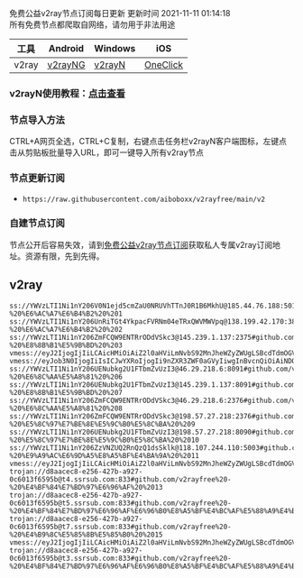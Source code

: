 免费公益v2ray节点订阅每日更新 更新时间 2021-11-11 01:14:18  
所有免费节点都爬取自网络，请勿用于非法用途  

|  工具  | Android  | Windows  | iOS  |
|  ----  | ----   | ----  |----  |
| v2ray  | [v2rayNG](https://github.com/2dust/v2rayNG/releases/download/1.4.12/v2rayNG_1.4.12_arm64-v8a.apk) | [v2rayN](https://github.com/2dust/v2rayN/releases/download/3.27/v2rayN-Core.zip) | [OneClick](https://oneclick.earth/) |
### v2rayN使用教程：[点击查看](https://www.aiboboxx.ml/post/free-v2ray/)  
### 节点导入方法  
CTRL+A网页全选，CTRL+C复制，右键点击任务栏v2rayN客户端图标，左键点击从剪贴板批量导入URL，即可一键导入所有v2ray节点  
### 节点更新订阅  
- `https://raw.githubusercontent.com/aiboboxx/v2rayfree/main/v2`  
### 自建节点订阅  
节点公开后容易失效，请到[免费公益v2ray节点订阅](https://www.aiboboxx.ml/post/free-v2ray/)获取私人专属v2ray订阅地址。资源有限，先到先得。
## v2ray  
```  
ss://YWVzLTI1Ni1nY206V0N1ejd5cmZaU0NRUVhTTnJ0R1B6MkhU@185.44.76.188:50168#github.com/v2rayfree%20-%20%E6%AC%A7%E6%B4%B2%20%201
ss://YWVzLTI1Ni1nY206UnRiTGt4YkpacFVRNm04eTRxQWVMWVpq@138.199.42.170:38747#github.com/v2rayfree%20-%20%E6%AC%A7%E6%B4%B2%20%202
ss://YWVzLTI1Ni1nY206ZmFCQW9ENTRrODdVSkc3@145.239.1.137:2375#github.com/v2rayfree%20-%20%E8%8B%B1%E5%9B%BD%20%203
vmess://eyJ2IjogIjIiLCAicHMiOiAiZ2l0aHViLmNvbS92MnJheWZyZWUgLSBcdTdmOGVcdTU2ZmRDbG91ZEZsYXJlXHU4MjgyXHU3MGI5IDQiLCAiYWRkIjogInV1dXNzMi5saXV3ZWkwMS50ayIsICJwb3J0IjogIjQ0MyIsICJpZCI6ICJkNzcyOTM2NC0yMTM1LTRhZjUtYWE0Zi1lMWY1NjVhNWMyM2UiLCAiYWlkIjogIjAiLCAibmV0IjogIndzIiwgInR5cGUiOiAibm9uZSIsICJob3N0IjogInV1dXNzMi5saXV3ZWkwMS50ayIsICJwYXRoIjogIi9saXV3ZWkiLCAidGxzIjogInRscyJ9
vmess://eyJob3N0IjogIiIsICJwYXRoIjogIi9nZXR3ZWF0aGVyIiwgInBvcnQiOiAiNDQzIiwgInRscyI6ICJ0bHMiLCAicHMiOiAiZ2l0aHViLmNvbS92MnJheWZyZWUgLSBcdTdmOGVcdTU2ZmRDbG91ZEZsYXJlXHU4MjgyXHU3MGI5IDUiLCAiaWQiOiAiNDMyODhlZGMtNDIzZi0xMWVjLWFlZTYtMDAwMDE3MDIyMDA4IiwgImFkZCI6ICJhcGkuc3NmcmVlLnJ1IiwgInYiOiAiMiIsICJhaWQiOiAiNjQiLCAibmV0IjogIndzIiwgInR5cGUiOiAibm9uZSJ9
ss://YWVzLTI1Ni1nY206UENubkg2U1FTbmZvUzI3@46.29.218.6:8091#github.com/v2rayfree%20-%20%E6%8C%AA%E5%A8%81%20%206
ss://YWVzLTI1Ni1nY206UENubkg2U1FTbmZvUzI3@145.239.1.137:8091#github.com/v2rayfree%20-%20%E8%8B%B1%E5%9B%BD%20%207
ss://YWVzLTI1Ni1nY206ZmFCQW9ENTRrODdVSkc3@46.29.218.6:2376#github.com/v2rayfree%20-%20%E6%8C%AA%E5%A8%81%20%208
ss://YWVzLTI1Ni1nY206ZmFCQW9ENTRrODdVSkc3@198.57.27.218:2376#github.com/v2rayfree%20-%20%E5%8C%97%E7%BE%8E%E5%9C%B0%E5%8C%BA%20%209
ss://YWVzLTI1Ni1nY206UENubkg2U1FTbmZvUzI3@198.57.27.218:8090#github.com/v2rayfree%20-%20%E5%8C%97%E7%BE%8E%E5%9C%B0%E5%8C%BA%20%2010
ss://YWVzLTI1Ni1nY206ZzVNZUQ2RnQzQ1dsSklk@118.107.244.110:5003#github.com/v2rayfree%20-%20%E9%A9%AC%E6%9D%A5%E8%A5%BF%E4%BA%9A%20%2011
vmess://eyJ2IjogIjIiLCAicHMiOiAiZ2l0aHViLmNvbS92MnJheWZyZWUgLSBcdTdmOGVcdTU2ZmRDbG91ZEZsYXJlXHU4MjgyXHU3MGI5IDEyIiwgImFkZCI6ICJpcC5jb2RlZm9yY2VzLmxpdmUiLCAicG9ydCI6ICI0NDMiLCAiaWQiOiAiZTYzOTdlZGEtZGQyNy00ODMyLWE2OTMtYjNmYjE1NmVjMGYzIiwgImFpZCI6ICIwIiwgInNjeSI6ICJhdXRvIiwgIm5ldCI6ICJ3cyIsICJ0eXBlIjogIm5vbmUiLCAiaG9zdCI6ICJybi5kZG5zMTMxMi50b3AiLCAicGF0aCI6ICIvMjMzYmxvZyIsICJ0bHMiOiAidGxzIiwgInNuaSI6ICIifQ==
trojan://d8aacec8-e256-427b-a927-0c6013f6595b@t4.ssrsub.com:833#github.com/v2rayfree%20-%20%E4%BF%84%E7%BD%97%E6%96%AF%20%2013
trojan://d8aacec8-e256-427b-a927-0c6013f6595b@t5.ssrsub.com:833#github.com/v2rayfree%20-%20%E4%BF%84%E7%BD%97%E6%96%AF%E6%96%B0%E8%A5%BF%E4%BC%AF%E5%88%A9%E4%BA%9A%E5%B7%9E%E6%96%B0%E8%A5%BF%E4%BC%AF%E5%88%A9%E4%BA%9A%2014
trojan://d8aacec8-e256-427b-a927-0c6013f6595b@t7.ssrsub.com:833#github.com/v2rayfree%20-%20%E4%B9%8C%E5%85%8B%E5%85%B0%20%2015
vmess://eyJ2IjogIjIiLCAicHMiOiAiZ2l0aHViLmNvbS92MnJheWZyZWUgLSBcdTdmOGVcdTU2ZmRDbG91ZEZsYXJlXHU4MjgyXHU3MGI5IDE2IiwgImFkZCI6ICIxNjIuMTU5LjE1My4xMyIsICJwb3J0IjogIjQ0MyIsICJpZCI6ICI0ZDg4ZjZhMi1hYWE5LTQyYjYtYWZjNC0yMjdmODk5NzQxMTkiLCAiYWlkIjogIjAiLCAic2N5IjogImF1dG8iLCAibmV0IjogIndzIiwgInR5cGUiOiAibm9uZSIsICJob3N0IjogInZpbmNlbnQtamFja3NvbjIwMjEuZ2EiLCAicGF0aCI6ICIvVGhlLUdyZWF0LUF3YWtlbmluZ192d3MiLCAidGxzIjogInRscyIsICJzbmkiOiAiIn0=
trojan://d8aacec8-e256-427b-a927-0c6013f6595b@t3.ssrsub.com:833#github.com/v2rayfree%20-%20%E4%BF%84%E7%BD%97%E6%96%AF%E6%96%B0%E8%A5%BF%E4%BC%AF%E5%88%A9%E4%BA%9AJustHost%2017
```